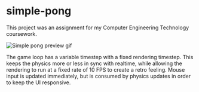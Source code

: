 # simple-pong

This project was an assignment for my Computer Engineering Technology coursework.

![Simple pong preview gif](readme-assets/preview.gif)

The game loop has a variable timestep with a fixed rendering timestep. This keeps the physics more or less in sync with realtime, while allowing the rendering to run at a fixed rate of 10 FPS to create a retro feeling. Mouse input is updated immediately, but is consumed by physics updates in order to keep the UI responsive.